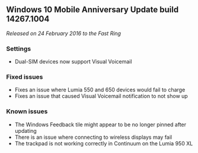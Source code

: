 ## Windows 10 Mobile Anniversary Update build 14267.1004
_Released on 24 February 2016 to the Fast Ring_

### Settings
- Dual-SIM devices now support Visual Voicemail

### Fixed issues
- Fixes an issue where Lumia 550 and 650 devices would fail to charge
- Fixes an issue that caused Visual Voicemail notification to not show up

### Known issues
- The Windows Feedback tile might appear to be no longer pinned after updating
- There is an issue where connecting to wireless displays may fail
- The trackpad is not working correctly in Continuum on the Lumia 950 XL
